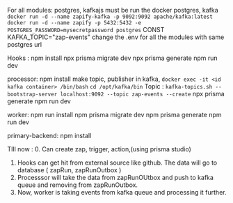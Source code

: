 For all modules:
postgres, kafkajs must be
run the docker postgres, kafka
`docker run -d --name zapify-kafka -p 9092:9092 apache/kafka:latest`
`docker run -d --name zapify -p 5432:5432 -e POSTGRES_PASSWORD=mysecretpassword postgres`
CONST KAFKA_TOPIC="zap-events"
change the .env for all the modules with same postgres url

Hooks : 
npm install 
npx prisma migrate dev
npx prisma generate
npm run dev


processor: 
npm install 
make topic, publisher in kafka,
`docker exec -it <id kafka container> /bin/bash`
`cd /opt/kafka/bin`
Topic : `kafka-topics.sh --bootstrap-server localhost:9092 --topic zap-events --create`
npx prisma generate
npm run dev

worker:
npm run install
npm prisma migrate dev
npm prisma generate
npm run dev 


primary-backend:
npm install





TIll now : 
0. Can create zap, trigger, action,(using prisma studio)
1. Hooks can get hit from external source like github. The data will go to database ( zapRun, zapRunOutbox )
3. Processsor will take the data from zapRunOUtbox and push to kafka queue and removing from zapRunOutbox. 
4. Now, worker is taking events from kafka queue and processing it further. 